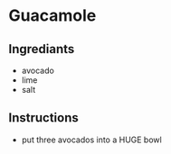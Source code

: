 # Guacamole 
## Ingrediants
* avocado
* lime
* salt
## Instructions
* put three avocados into a HUGE bowl
